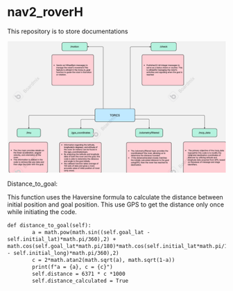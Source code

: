# nav2_roverH
This repository is to store documentations

![Alt Text](flowchart.png)

Distance_to_goal:

This function uses the Haversine formula to calculate the distance between initial position and goal position.
This use GPS to get the distance only once while initiating the code.

```
def distance_to_goal(self):
    	a = math.pow(math.sin((self.goal_lat - self.initial_lat)*math.pi/360),2) +                         math.cos(self.goal_lat*math.pi/180)*math.cos(self.initial_lat*math.pi/180)*math.pow(math.sin((self.goal_long - self.initial_long)*math.pi/360),2)
    	c = 2*math.atan2(math.sqrt(a), math.sqrt(1-a))
    	print(f"a = {a}, c = {c}")
    	self.distance = 6371 * c *1000
    	self.distance_calculated = True
```

